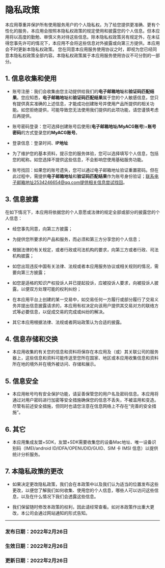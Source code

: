 # 隐私政策



本应用尊重并保护所有使用服务用户的个人隐私权。为了给您提供更准确、更有个性化的服务，本应用会按照本隐私权政策的规定使用和披露您的个人信息。但本应用将以高度的勤勉、审慎义务对待这些信息。除本隐私权政策另有规定外，在未征得您事先许可的情况下，本应用不会将这些信息对外披露或向第三方提供。本应用会不时更新本隐私权政策。 您在同意本应用服务使用协议之时，即视为您已经同意本隐私权政策全部内容。本隐私权政策属于本应用服务使用协议不可分割的一部分。

## 1. 信息收集和使用

- 账号注册：我们会收集由您主动提供给我们的**电子邮箱地址**和**验证码匹配结果**。您应知悉，**电子邮箱地址**和**验证码匹配结果**属于您的个人敏感信息，您只有提供真实准确的上述信息，才能成功创建账号并使用产品所提供的相关功能。如您拒绝提供，可能导致您无法使用我们提供的此项功能，请您谨慎考虑后再提供。

- 账号密码登录：您可选择创建账号后使用(**电子邮箱地址/MyACG账号**)+**账号密码**的方式登录您的**MyACG账号**。

- 登录信息：登录时间、**IP地址**

- 为了维护您的基本资料，提示您的服务体验，您可以选择填写个人信息，包括您的昵称。如您选择不提供这些信息，不会影响您使用基础服务功能。

- 账号找回：如果您的账号遗失，您可以通过电子邮箱地址验证重置密码。但在此过程中，需提供**电子邮箱地址**和**验证码匹配结果**作为账号身份验证；联系电子邮箱地址2534246654@qq.com提供相关信息尝试找回。

## 3. 信息披露

在如下情况下，本应用将依据您的个人意愿或法律的规定全部或部分的披露您的个人信息：

- 经您事先同意，向第三方披露；

- 为提供您所要求的产品和服务，而必须和第三方分享您的个人信息；

- 根据法律的有关规定，或者行政或司法机构的要求，向第三方或者行政、司法机构披露；

- 如您出现违反中国有关法律、法规或者本应用服务协议或相关规则的情况，需要向第三方披露；

- 如您是适格的知识产权投诉人并已提起投诉，应被投诉人要求，向被投诉人披露，以便双方处理可能的权利纠纷；

- 在本应用平台上创建的某一交易中，如交易任何一方履行或部分履行了交易义务并提出信息披露请求的，本应用有权决定向该用户提供其交易对方的联络方式等必要信息，以促成交易的完成或纠纷的解决。

- 其它本应用根据法律、法规或者网站政策认为合适的披露。

## 4. 信息存储和交换

- 本应用收集的有关您的信息和资料将保存在本应用及（或）其关联公司的服务器上，这些信息和资料可能传送至您所在国家、地区或本应用收集信息和资料所在地的境外并在境外被访问、存储和展示。

## 5. 信息安全

- 本应用帐号均有安全保护功能，请妥善保管您的用户名及密码信息。本应用将通过对用户密码进行加密等安全措施确保您的信息不丢失，不被滥用和变造。尽管有前述安全措施，但同时也请您注意在信息网络上不存在“完善的安全措施”。

## 6. 其它

- 本应用集成友盟+SDK，友盟+SDK需要收集您的设备Mac地址、唯一设备识别码（IMEI/android ID/IDFA/OPENUDID/GUID、SIM 卡 IMSI 信息）以提供统计分析服务。

## 7. 本隐私政策的更改

- 如果决定更改隐私政策，我们会在本政策中以及我们认为适当的位置发布这些更改，以便您了解我们如何收集、使用您的个人信息，哪些人可以访问这些信息，以及在什么情况下我们会透露这些信息。

- 我们保留随时修改本政策的权利，因此请经常查看。如对本政策作出重大更改，本公司会通过网站通知的形式告知。

---

### 发布日期：2022年2月26日

### 生效日期：2022年2月26日

### 更新日期：2022年2月26日
